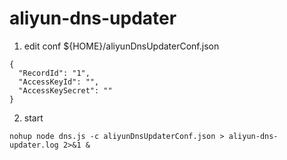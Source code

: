 # aliyun-dns-updater


1. edit conf ${HOME}/aliyunDnsUpdaterConf.json

```
{
  "RecordId": "1",
  "AccessKeyId": "",
  "AccessKeySecret": ""
}

```

2. start

```
nohup node dns.js -c aliyunDnsUpdaterConf.json > aliyun-dns-updater.log 2>&1 &
```